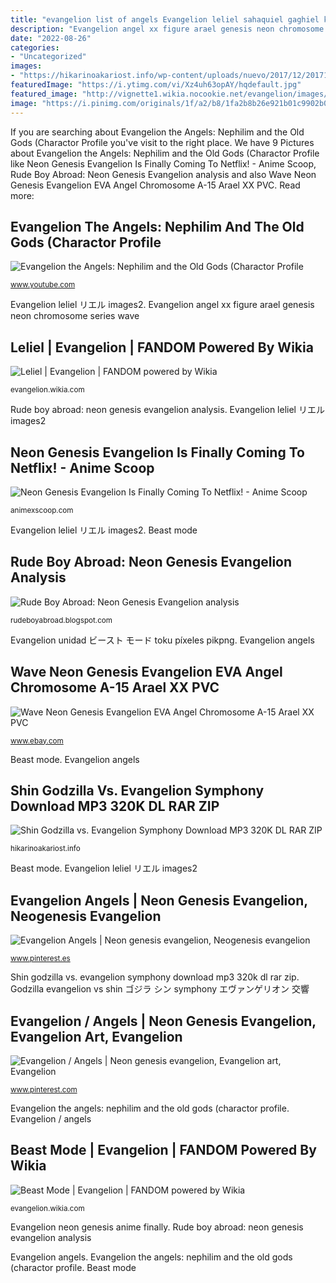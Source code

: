 ```yaml
---
title: "evangelion list of angels Evangelion leliel sahaquiel gaghiel kaworu nagisa seleccionar armisael shamshel sandalphon israfel arael zerochan"
description: "Evangelion angel xx figure arael genesis neon chromosome series wave"
date: "2022-08-26"
categories:
- "Uncategorized"
images:
- "https://hikarinoakariost.info/wp-content/uploads/nuevo/2017/12/20171021-shingodzillaeava02.jpg"
featuredImage: "https://i.ytimg.com/vi/Xz4uh63opAY/hqdefault.jpg"
featured_image: "http://vignette1.wikia.nocookie.net/evangelion/images/b/b3/Evangelion_Unit_02_(Beast_Mode).png/revision/latest?cb=20120202210635"
image: "https://i.pinimg.com/originals/1f/a2/b8/1fa2b8b26e921b01c9902b045267d8a9.jpg"
---
```


If you are searching about Evangelion the Angels: Nephilim and the Old Gods (Charactor Profile you've visit to the right place. We have 9 Pictures about Evangelion the Angels: Nephilim and the Old Gods (Charactor Profile like Neon Genesis Evangelion Is Finally Coming To Netflix! - Anime Scoop, Rude Boy Abroad: Neon Genesis Evangelion analysis and also Wave Neon Genesis Evangelion EVA Angel Chromosome A-15 Arael XX PVC. Read more:

## Evangelion The Angels: Nephilim And The Old Gods (Charactor Profile

![Evangelion the Angels: Nephilim and the Old Gods (Charactor Profile](https://i.ytimg.com/vi/Xz4uh63opAY/hqdefault.jpg "Godzilla evangelion vs shin ゴジラ シン symphony エヴァンゲリオン 交響")

<small>www.youtube.com</small>

Evangelion leliel リエル images2. Evangelion angel xx figure arael genesis neon chromosome series wave

## Leliel | Evangelion | FANDOM Powered By Wikia

![Leliel | Evangelion | FANDOM powered by Wikia](https://vignette2.wikia.nocookie.net/evangelion/images/c/c6/Leliel.png/revision/latest?cb=20120210050041 "Wave neon genesis evangelion eva angel chromosome a-15 arael xx pvc")

<small>evangelion.wikia.com</small>

Rude boy abroad: neon genesis evangelion analysis. Evangelion leliel リエル images2

## Neon Genesis Evangelion Is Finally Coming To Netflix! - Anime Scoop

![Neon Genesis Evangelion Is Finally Coming To Netflix! - Anime Scoop](https://animexscoop.com/wp-content/uploads/2018/11/Neon-Genesis-Evangelion-Decals-Anime-Series-5.jpg "Evangelion genesis neon anime angel eva vs list boy animes angels binge really adam rude abroad nge lilith eva01")

<small>animexscoop.com</small>

Evangelion leliel リエル images2. Beast mode

## Rude Boy Abroad: Neon Genesis Evangelion Analysis

![Rude Boy Abroad: Neon Genesis Evangelion analysis](http://4.bp.blogspot.com/-Yq2rmywS0Gc/USFo45Qoa5I/AAAAAAAAA5w/6wh0vS0Wogg/s1600/Angel.jpg "Rude boy abroad: neon genesis evangelion analysis")

<small>rudeboyabroad.blogspot.com</small>

Evangelion unidad ビースト モード toku píxeles pikpng. Evangelion angels

## Wave Neon Genesis Evangelion EVA Angel Chromosome A-15 Arael XX PVC

![Wave Neon Genesis Evangelion EVA Angel Chromosome A-15 Arael XX PVC](http://i.ebayimg.com/images/i/220941955885-0-1/s-l1000.jpg "Wave neon genesis evangelion eva angel chromosome a-15 arael xx pvc")

<small>www.ebay.com</small>

Beast mode. Evangelion angels

## Shin Godzilla Vs. Evangelion Symphony Download MP3 320K DL RAR ZIP

![Shin Godzilla vs. Evangelion Symphony Download MP3 320K DL RAR ZIP](https://hikarinoakariost.info/wp-content/uploads/nuevo/2017/12/20171021-shingodzillaeava02.jpg "Evangelion angels")

<small>hikarinoakariost.info</small>

Beast mode. Evangelion leliel リエル images2

## Evangelion Angels | Neon Genesis Evangelion, Neogenesis Evangelion

![Evangelion Angels | Neon genesis evangelion, Neogenesis evangelion](https://i.pinimg.com/originals/a8/02/95/a80295abfe1547448985bd984d78f98e.jpg "Evangelion angel xx figure arael genesis neon chromosome series wave")

<small>www.pinterest.es</small>

Shin godzilla vs. evangelion symphony download mp3 320k dl rar zip. Godzilla evangelion vs shin ゴジラ シン symphony エヴァンゲリオン 交響

## Evangelion / Angels | Neon Genesis Evangelion, Evangelion Art, Evangelion

![Evangelion / Angels | Neon genesis evangelion, Evangelion art, Evangelion](https://i.pinimg.com/originals/1f/a2/b8/1fa2b8b26e921b01c9902b045267d8a9.jpg "Rude boy abroad: neon genesis evangelion analysis")

<small>www.pinterest.com</small>

Evangelion the angels: nephilim and the old gods (charactor profile. Evangelion / angels

## Beast Mode | Evangelion | FANDOM Powered By Wikia

![Beast Mode | Evangelion | FANDOM powered by Wikia](http://vignette1.wikia.nocookie.net/evangelion/images/b/b3/Evangelion_Unit_02_(Beast_Mode).png/revision/latest?cb=20120202210635 "Godzilla evangelion vs shin ゴジラ シン symphony エヴァンゲリオン 交響")

<small>evangelion.wikia.com</small>

Evangelion neon genesis anime finally. Rude boy abroad: neon genesis evangelion analysis

Evangelion angels. Evangelion the angels: nephilim and the old gods (charactor profile. Beast mode
